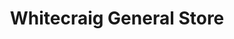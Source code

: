 ---
title: "Whitecraig General Store"
url: /whitecraig/whitecraig-general-store/
shop: convenience
---
